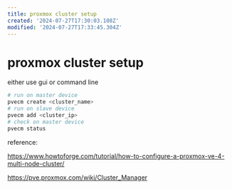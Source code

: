 ```yaml
---
title: proxmox cluster setup
created: '2024-07-27T17:30:03.108Z'
modified: '2024-07-27T17:33:45.304Z'
---
```


# proxmox cluster setup

either use gui or command line

```bash
# run on master device
pvecm create <cluster_name>
# run on slave device
pvecm add <cluster_ip>
# check on master device
pvecm status
```

reference:

https://www.howtoforge.com/tutorial/how-to-configure-a-proxmox-ve-4-multi-node-cluster/

https://pve.proxmox.com/wiki/Cluster_Manager
